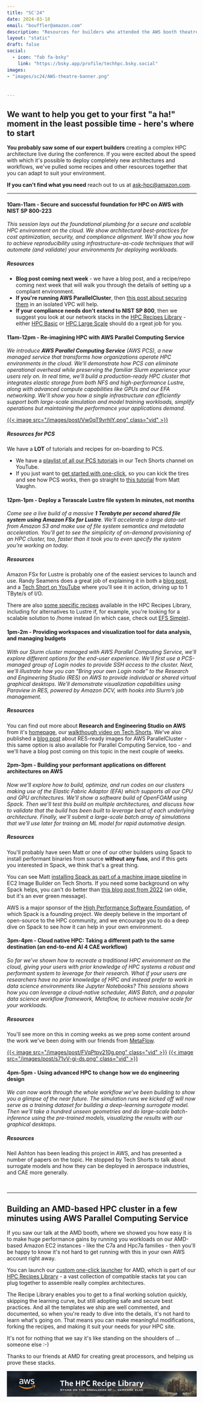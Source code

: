 ```yaml
---
title: "SC'24"
date: 2024-03-18
email: "bouffler@amazon.com"
description: "Resources for builders who attended the AWS booth theatre at SC'24 in Atlanta."
layout: "static"
draft: false
social:
  - icon: "fab fa-bsky"
    link: "https://bsky.app/profile/techhpc.bsky.social"
images:
- "images/sc24/AWS-theatre-banner.png"


---
```


<style>
.iconcenter {
  float:center !important;
  width:180px;
  padding: 0px;
  }
.iconmap {
  width:240px;
  padding: 0px;
  }
</style>

<style>
.vid {
  float:right !important;
  width:350px;
  padding: 10px;
  }
</style>

## We want to help you get to your first "a ha!" moment in the least possible time - here's where to start

**You probably saw some of our expert builders** creating a complex HPC architecture live during the conference. If you were excited about the speed with which it's possible to deploy completely new architectures and workflows, we've pulled some recipes and other resources together that you can adapt to suit your environment.

**If you can't find what you need** reach out to us at ask-hpc@amazon.com.

----

#### 10am-11am - **Secure and successful foundation for HPC on AWS with NIST SP 800-223**
*This session lays out the foundational plumbing for a secure and scalable HPC environment on the cloud. We show architectural best-practices for cost optimization, security, and compliance alignment. We’ll show you how to achieve reproducibility using infrastructure-as-code techniques that will automate (and validate) your environments for deploying workloads.*

##### Resources
* **Blog post coming next week** - we have a blog post, and a recipe/repo coming next week that will walk you through the details of setting up a compliant environment.
* **If you're running AWS ParallelCluster**, then [this post about securing them](https://aws.amazon.com/blogs/hpc/securing-hpc-on-aws-isolated-clusters/) in an isolated VPC will help.
* **If your compliance needs don't extend to NIST SP 800**, then we suggest you look at our network stacks in the [HPC Recipes Library](https://github.com/aws-samples/aws-hpc-recipes/tree/main) - either [HPC Basic](https://github.com/aws-samples/aws-hpc-recipes/tree/main/recipes/net/hpc_basic) or [HPC Large Scale](https://github.com/aws-samples/aws-hpc-recipes/tree/main/recipes/net/hpc_large_scale) should do a rgeat job for you.

#### 11am-12pm - **Re-imagining HPC with AWS Parallel Computing Service**
*We introduce **AWS Parallel Computing Service** (AWS PCS), a new managed service that transforms how organizations operate HPC environments in the cloud. We'll demonstrate how PCS can eliminate operational overhead while preserving the familiar Slurm experience your users rely on. In real time, we'll build a production-ready HPC cluster that integrates elastic storage from both NFS and high-performance Lustre, along with advanced compute capabilities like GPUs and our EFA networking. We'll show you how a single infrastructure can efficiently support both large-scale simulation and model training workloads, simplify operations but maintaining the performance your applications demand.*

<a target="pcs" href="https://youtu.be/Vw0qT9vrhlY">{{< image src="/images/post/Vw0qT9vrhlY.png" class="vid" >}}</a>

##### Resources for PCS

We have a **LOT** of tutorials and recipes for on-boarding to PCS.

* We have a [playlist of all our PCS tutorials](https://www.youtube.com/playlist?list=PL6tstO5J3TRGPTfz6C4XY3gT6Fg70nAPN) in our Tech Shorts channel on YouTube.
* If you just want to [get started with one-click](https://youtu.be/Vw0qT9vrhlY), so you can kick the tires and see how PCS works, then go straight to [this tutorial](https://youtu.be/Vw0qT9vrhlY) from Matt Vaughn.

#### 12pm-1pm - **Deploy a Terascale Lustre file system In minutes, not months**
*Come see a live build of a massive **1 Terabyte per second shared file system using Amazon FSx for Lustre**. We’ll accelerate a large data-set from Amazon S3 and make use of file system semantics and metadata acceleration. You’ll get to see the simplicity of on-demand provisioning of an HPC cluster, too, faster than it took you to even specify the system you’re working on today.*

##### Resources

Amazon FSx for Lustre is probably one of the easiest services to launch and use. Randy Seamens does a great job of explaining it in both a [blog post](https://aws.amazon.com/blogs/hpc/build-and-deploy-a-1-tb-s-file-system-in-under-an-hour/), and a [Tech Short on YouTube](https://www.youtube.com/watch?v=Nm3j5PWPFrY) where you'll see it in action, driving up to 1 TByte/s of I/O.

There are also [some specific recipes](https://github.com/aws-samples/aws-hpc-recipes/tree/main/recipes/storage) available in the HPC Recipes Library, including for alternatives to Lustre if, for example, you're looking for a scalable solution to /home instead (in which case, check out [EFS Simple](https://github.com/aws-samples/aws-hpc-recipes/tree/main/recipes/storage/efs_simple)).

#### 1pm-2m - **Providing workspaces and visualization tool for data analysis, and managing budgets**
*With our Slurm cluster managed with AWS Parallel Computing Service, we’ll explore different options for the end-user experience. We’ll first use a PCS-managed group of Login nodes to provide SSH access to the cluster. Next, we’ll illustrate how you can “Bring your own Login node” to the Research and Engineering Studio (RES) on AWS to provide individual or shared virtual graphical desktops. We’ll demonstrate visualization capabilities using Paraview in RES, powered by Amazon DCV, with hooks into Slurm’s job management.*

##### Resources

You can find out more about **Research and Engineering Studio on AWS** from it's [homepage](https://aws.amazon.com/hpc/res/), our [walkthough video on Tech Shorts](https://www.youtube.com/watch?v=2Nku6MWDwT0). We've also published a [blog post](https://youtu.be/U7zue5GJwco) about RES-ready images for AWS ParallelCluster - this same option is also available for Parallel Computing Service, too - and we'll have a blog post coming on this topic in the next couple of weeks.

#### 2pm-3pm - **Building your performant applications on different architectures on AWS**
*Now we’ll explore how to build, optimize, and run codes on our clusters making use of the Elastic Fabric Adaptor (EFA) which supports all our CPU and GPU architectures. We’ll show a software build of OpenFOAM using Spack. Then we’ll test this build on multiple architectures, and discuss how to validate that the build has been built to leverage best of each underlying architecture. Finally, we’ll submit a large-scale batch array of simulations that we’ll use later for trainng an ML model for rapid automotive design.*

##### Resources

You'll probably have seen Matt or one of our other builders using Spack to install performant binaries from source **without any fuss**, and if this gets you interested in Spack, we think that's a great thing.

You can see Matt [installing Spack as part of a machine image pipeline](https://youtu.be/d_AUNURmhwY?si=sHVLJXnwFVgwTrY7&t=275) in EC2 Image Builder on Tech Shorts. If you need some background on why Spack helps, you can't do better than [this blog post from 2022](https://aws.amazon.com/blogs/hpc/introducing-the-spack-rolling-binary-cache/) (an oldie, but it's an ever green message).

AWS is a major sponsor of the [High Performance Software Foundation](https://hpsf.io), of which Spack is a founding project. We deeply believe in the important of open-source to the HPC community, and we encourage you to do a deep dive on Spack to see how it can help in your own environment.

#### 3pm-4pm - **Cloud native HPC: Taking a different path to the same destination (an end-to-end AI 4 CAE workflow)**
*So far we’ve shown how to recreate a traditional HPC environment on the cloud, giving your users with prior knowledge of HPC systems a robust and performant system to leverage for their research. What if your users are researchers have no prior knowledge of HPC and instead prefer to work in data science environments like Jupyter Notebooks? This sessions shows how you can leverage a cloud-native scheduler, AWS Batch, and a popular data science workflow framework, Metaflow, to achieve massive scale for your workloads.*

##### Resources

You'll see more on this in coming weeks as we prep some content around the work we've been doing with our friends from [MetaFlow](https://metaflow.org/).

<a target="pcs" href="https://youtu.be/FVqPtpv210g">{{< image src="/images/post/FVqPtpv210g.png" class="vid" >}}</a>
<a target="pcs" href="https://youtu.be/s71vV-gi-ds">{{< image src="/images/post/s71vV-gi-ds.png" class="vid" >}}</a>


#### 4pm-5pm - **Using advanced HPC to change how we do engineering design**
*We can now work through the whole workflow we’ve been building to show you a glimpse of the near future. The simulation runs we kicked off will now serve as a training dataset for building a deep-learning surrogate model. Then we’ll take a hundred unseen geometries and do large-scale batch-inference using the pre-trained models, visualizing the results with our graphical desktops.*

##### Resources

Neil Ashton has been leading this project in AWS, and has presented a number of papers on the topic. He stopped by Tech Shorts to talk about surrogate models and how they can be deployed in aerospace industries, and CAE more generally.

<a id="AMD">&nbsp;</a>

---

## Building an AMD-based HPC cluster in a few minutes using AWS Parallel Computing Service

If you saw our talk at the AMD booth, where we showed you how easy it is to make huge performance gains by running you workloads on our AMD-based Amazon EC2 instances - like the C7a and Hpc7a families - then you'll be happy to know it's not hard to get running with this in your own AWS account right away.

You can launch our [custom one-click launcher](https://github.com/aws-samples/aws-hpc-recipes/tree/main/recipes/pcs/try_amd) for AMD, which is part of our [HPC Recipes Library](https://hpc.news/recipes) - a vast collection of compatible stacks tat you can plug together to assemble really complex architectures.

The Recipe Library enables you to get to a final working solution quickly, skipping the learning curve, but still adopting safe and secure best practices. And all the templates we ship are well commented, and documented, so when you're ready to dive into the details, it's not hard to learn what's going on. That means you can make meaningful modifications, forking the recipes, and making it suit your needs for your HPC site.

It's not for nothing that we say it's like standing on the shoulders of ... someone else :-)

Thanks to our friends at AMD for creating great processors, and helping us prove these stacks.

<img src="https://raw.githubusercontent.com/aws-samples/aws-hpc-recipes/main/docs/media/banner.png">